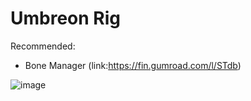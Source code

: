 # Umbreon Rig

Recommended: 
  - Bone Manager (link:https://fin.gumroad.com/l/STdb)

![image](https://github.com/user-attachments/assets/8b0f5db4-812f-40b3-a078-237e2881a2ca)
